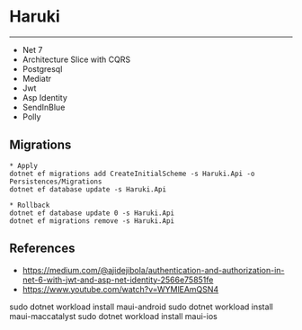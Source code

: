 # Haruki



---

* Net 7
* Architecture Slice with CQRS
* Postgresql
* Mediatr
* Jwt
* Asp Identity
* SendInBlue
* Polly

## Migrations

~~~
* Apply
dotnet ef migrations add CreateInitialScheme -s Haruki.Api -o Persistences/Migrations
dotnet ef database update -s Haruki.Api
~~~

~~~
* Rollback
dotnet ef database update 0 -s Haruki.Api
dotnet ef migrations remove -s Haruki.Api
~~~

## References

* https://medium.com/@ajidejibola/authentication-and-authorization-in-net-6-with-jwt-and-asp-net-identity-2566e75851fe
*  https://www.youtube.com/watch?v=WYMlEAmQSN4


sudo dotnet workload install maui-android 
sudo dotnet workload install maui-maccatalyst 
sudo dotnet workload install maui-ios



